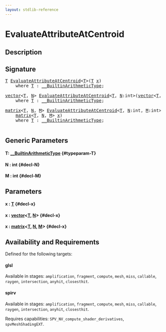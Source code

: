 ```yaml
---
layout: stdlib-reference
---
```


# EvaluateAttributeAtCentroid

## Description





## Signature 

<pre>
<a href="/stdlib-reference/global-decls/evaluateattributeatcentroid-08hj#typeparam-T" class="code_type">T</a> <a href="/stdlib-reference/global-decls/evaluateattributeatcentroid-08hj">EvaluateAttributeAtCentroid</a>&lt;<a href="/stdlib-reference/global-decls/evaluateattributeatcentroid-08hj#typeparam-T" class="code_type">T</a>&gt;(<a href="/stdlib-reference/global-decls/evaluateattributeatcentroid-08hj#typeparam-T" class="code_type">T</a> <a href="/stdlib-reference/global-decls/evaluateattributeatcentroid-08hj#decl-x" class="code_param">x</a>)
    <span class='code_keyword'>where</span> <a href="/stdlib-reference/global-decls/evaluateattributeatcentroid-08hj#typeparam-T" class="code_type">T</a> : <a href="/stdlib-reference/interfaces/builtinarithmetictype-0129j/index" class="code_type">__BuiltinArithmeticType</a>;

<a href="/stdlib-reference/types/vector/index" class="code_type">vector</a>&lt;<a href="/stdlib-reference/global-decls/evaluateattributeatcentroid-08hj#typeparam-T" class="code_type">T</a>, <a href="/stdlib-reference/global-decls/evaluateattributeatcentroid-08hj#decl-N" class="code_var">N</a>&gt; <a href="/stdlib-reference/global-decls/evaluateattributeatcentroid-08hj">EvaluateAttributeAtCentroid</a>&lt;<a href="/stdlib-reference/global-decls/evaluateattributeatcentroid-08hj#typeparam-T" class="code_type">T</a>, <a href="/stdlib-reference/global-decls/evaluateattributeatcentroid-08hj#decl-N" class="code_var">N</a>:<span class="code_keyword">int</span>&gt;(<a href="/stdlib-reference/types/vector/index" class="code_type">vector</a>&lt;<a href="/stdlib-reference/global-decls/evaluateattributeatcentroid-08hj#typeparam-T" class="code_type">T</a>, <a href="/stdlib-reference/global-decls/evaluateattributeatcentroid-08hj#decl-N" class="code_var">N</a>&gt; <a href="/stdlib-reference/global-decls/evaluateattributeatcentroid-08hj#decl-x" class="code_param">x</a>)
    <span class='code_keyword'>where</span> <a href="/stdlib-reference/global-decls/evaluateattributeatcentroid-08hj#typeparam-T" class="code_type">T</a> : <a href="/stdlib-reference/interfaces/builtinarithmetictype-0129j/index" class="code_type">__BuiltinArithmeticType</a>;

<a href="/stdlib-reference/types/matrix/index" class="code_type">matrix</a>&lt;<a href="/stdlib-reference/global-decls/evaluateattributeatcentroid-08hj#typeparam-T" class="code_type">T</a>, <a href="/stdlib-reference/global-decls/evaluateattributeatcentroid-08hj#decl-N" class="code_var">N</a>, <a href="/stdlib-reference/global-decls/evaluateattributeatcentroid-08hj#decl-M" class="code_var">M</a>&gt; <a href="/stdlib-reference/global-decls/evaluateattributeatcentroid-08hj">EvaluateAttributeAtCentroid</a>&lt;<a href="/stdlib-reference/global-decls/evaluateattributeatcentroid-08hj#typeparam-T" class="code_type">T</a>, <a href="/stdlib-reference/global-decls/evaluateattributeatcentroid-08hj#decl-N" class="code_var">N</a>:<span class="code_keyword">int</span>, <a href="/stdlib-reference/global-decls/evaluateattributeatcentroid-08hj#decl-M" class="code_var">M</a>:<span class="code_keyword">int</span>&gt;(
    <a href="/stdlib-reference/types/matrix/index" class="code_type">matrix</a>&lt;<a href="/stdlib-reference/global-decls/evaluateattributeatcentroid-08hj#typeparam-T" class="code_type">T</a>, <a href="/stdlib-reference/global-decls/evaluateattributeatcentroid-08hj#decl-N" class="code_var">N</a>, <a href="/stdlib-reference/global-decls/evaluateattributeatcentroid-08hj#decl-M" class="code_var">M</a>&gt; <a href="/stdlib-reference/global-decls/evaluateattributeatcentroid-08hj#decl-x" class="code_param">x</a>)
    <span class='code_keyword'>where</span> <a href="/stdlib-reference/global-decls/evaluateattributeatcentroid-08hj#typeparam-T" class="code_type">T</a> : <a href="/stdlib-reference/interfaces/builtinarithmetictype-0129j/index" class="code_type">__BuiltinArithmeticType</a>;

</pre>

## Generic Parameters

#### T: [\_\_BuiltinArithmeticType](/stdlib-reference/interfaces/builtinarithmetictype-0129j/index) {#typeparam-T}
#### N  : int {#decl-N}
#### M  : int {#decl-M}

## Parameters

#### x  : [T](/stdlib-reference/global-decls/evaluateattributeatcentroid-08hj#typeparam-T) {#decl-x}
#### x  : [vector](/stdlib-reference/types/vector/index)\<[T](/stdlib-reference/types/vector/index#typeparam-T), [N](/stdlib-reference/types/vector/index#decl-N)\> {#decl-x}
#### x  : [matrix](/stdlib-reference/types/matrix/index)\<[T](/stdlib-reference/types/matrix/t-0), [N](/stdlib-reference/types/matrix/index#decl-N), [M](/stdlib-reference/types/matrix/index#decl-M)\> {#decl-x}

## Availability and Requirements

Defined for the following targets:

#### glsl
Available in stages: `amplification`, `fragment`, `compute`, `mesh`, `miss`, `callable`, `raygen`, `intersection`, `anyhit`, `closesthit`.

#### spirv
Available in stages: `amplification`, `fragment`, `compute`, `mesh`, `miss`, `callable`, `raygen`, `intersection`, `anyhit`, `closesthit`.

Requires capabilities: `SPV_NV_compute_shader_derivatives`, `spvMeshShadingEXT`.


